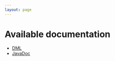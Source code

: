 ```yaml
---
layout: page
---
```


# Available documentation

  * [DML](DML.html)
  * [JavaDoc](JavaDoc.html)
  

